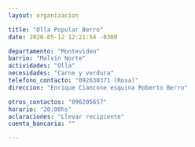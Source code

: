 ```yaml
---
layout: organizacion

title: "Olla Popular Berro"
date: 2020-05-12 12:21:54 -0300

departamento: "Montevideo"
barrio: "Malvín Norte"
actividades: "Olla"
necesidades: "Carne y verdura"
telefono_contacto: "092630371 (Rosa)"
direccion: "Enrique Ciancone esquina Roberto Berro"

otros_contactos: "096205657"
horario: "20:00hs"
aclaraciones: "Llevar recipiente"
cuenta_bancaria: ""

---
```

